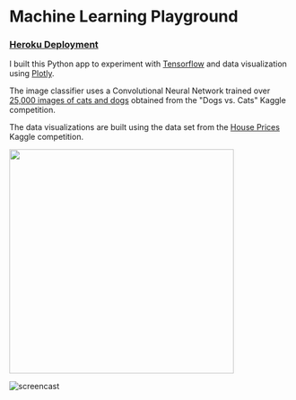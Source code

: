 # Machine Learning Playground

### [Heroku Deployment](https://jmatias-dataviz.herokuapp.com/)

I built this Python app to experiment with [Tensorflow](http://www.tensorflow.org) and data visualization using [Plotly](https://plot.ly/javascript/).

The image classifier uses a Convolutional Neural Network trained over [25,000 images of cats and dogs](https://www.kaggle.com/c/dogs-vs-cats-redux-kernels-edition/data) obtained from the "Dogs vs. Cats" Kaggle competition.

The data visualizations are built using the data set from the [House Prices](https://www.kaggle.com/c/house-prices-advanced-regression-techniques/data) Kaggle competition.

<img src="https://dl.dropbox.com/s/9rezvgf5q260uhv/cnn.png" width="400">

![screencast](https://dl.dropbox.com/s/7bsvl130gpleoda/demo.gif)
